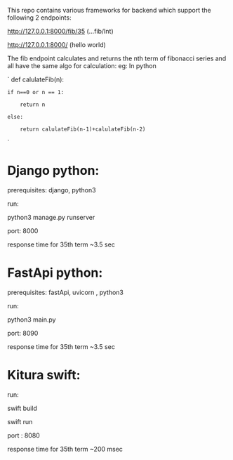 This repo contains various frameworks for backend which support the following 2 endpoints:

http://127.0.0.1:8000/fib/35  (...fib/Int)

http://127.0.0.1:8000/  (hello world)

The fib endpoint calculates and returns the nth term of fibonacci series and all have the same algo for calculation: 
eg: In python

`
def calulateFib(n):

    if n==0 or n == 1:
    
        return n
        
    else:
    
        return calulateFib(n-1)+calulateFib(n-2) 
`

# Django python:
prerequisites: django, python3

 run: 

 python3 manage.py runserver

port: 8000

response time for 35th term ~3.5 sec

# FastApi python:
prerequisites: fastApi, uvicorn , python3

 run: 
 
 python3 main.py 

port: 8090

response time for 35th term ~3.5 sec


# Kitura swift:
run:

swift build

swift run

port : 8080

response time for 35th term ~200 msec
